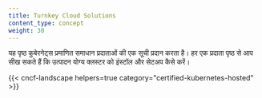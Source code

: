 ```yaml
---
title: Turnkey Cloud Solutions
content_type: concept
weight: 30
---
```

<!-- overview -->

यह पृष्ठ कुबेरनेट्स प्रमाणित समाधान प्रदाताओं की एक सूची प्रदान करता है। हर एक प्रदाता पृष्ठ से आप सीख सकते हैं कि उत्पादन योग्य क्लस्टर को इंस्टॉल और सेटअप कैसे करें।

<!-- body -->

{{< cncf-landscape helpers=true category="certified-kubernetes-hosted" >}}